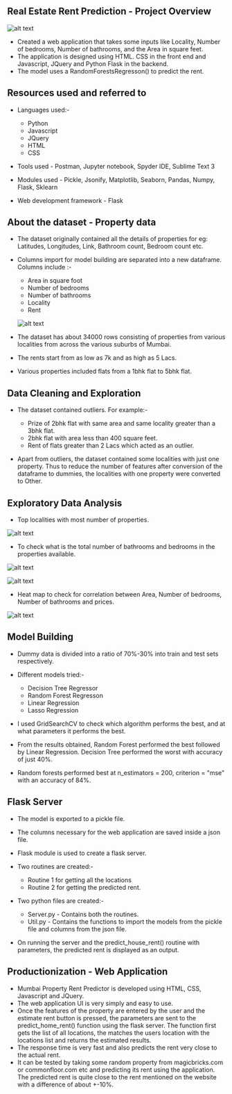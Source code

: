 ## Real Estate Rent Prediction - Project Overview

![alt text](https://github.com/Rahul-Khairnar/Real_Estate_Rent_Prediction/blob/master/Photos/Web_application.PNG "Web Application")

* Created a web application that takes some inputs like Locality, Number of bedrooms, Number of bathrooms, and the Area in square feet. 
* The application is designed using HTML. CSS in the front end and Javascript, JQuery and Python Flask in the backend.
* The model uses a RandomForestsRegresson() to predict the rent.

## Resources used and referred to

* Languages used:-
    * Python
    * Javascript
    * JQuery
    * HTML
    * CSS

* Tools used - Postman, Jupyter notebook, Spyder IDE, Sublime Text 3
* Modules used - Pickle, Jsonify, Matplotlib, Seaborn, Pandas, Numpy, Flask, Sklearn
* Web development framework - Flask

## About the dataset - Property data

* The dataset originally contained all the details of properties for eg: Latitudes, Longitudes, Link, Bathroom count, Bedroom count etc.
* Columns import for model building are separated into a new dataframe. Columns include :-
    * Area in square foot
    * Number of bedrooms
    * Number of bathrooms
    * Locality
    * Rent
    
    
    ![alt text](https://github.com/Rahul-Khairnar/Real_Estate_Rent_Prediction/blob/master/Photos/required_df.PNG "Required Dataframe")


* The dataset has about 34000 rows consisting of properties from various localities from across the various suburbs of Mumbai.
* The rents start from as low as 7k and as high as 5 Lacs.
* Various properties included flats from a 1bhk flat to 5bhk flat.

## Data Cleaning and Exploration

* The dataset contained outliers. For example:-
    * Prize of 2bhk flat with same area and same locality greater than a 3bhk flat.
    * 2bhk flat with area less than 400 square feet.
    * Rent of flats greater than 2 Lacs which acted as an outlier.

* Apart from outliers, the dataset contained some localities with just one property. Thus to reduce the number of features after conversion of the dataframe to dummies,
the localities with one property were converted to Other.

## Exploratory Data Analysis

* Top localities with most number of properties.


![alt text](https://github.com/Rahul-Khairnar/Real_Estate_Rent_Prediction/blob/master/Photos/localities_Explore.png "Localities Explore")


* To check what is the total number of bathrooms and bedrooms in the properties available.

    
 ![alt text](https://github.com/Rahul-Khairnar/Real_Estate_Rent_Prediction/blob/master/Photos/bathroom_explore.png "Bathroom Explore")

 ![alt text](https://github.com/Rahul-Khairnar/Real_Estate_Rent_Prediction/blob/master/Photos/bedroom_explore.png "Bedroom Explore")


* Heat map to check for correlation between Area, Number of bedrooms, Number of bathrooms and prices.


 ![alt text](https://github.com/Rahul-Khairnar/Real_Estate_Rent_Prediction/blob/master/Photos/heat_map.png "Bathroom Explore")


## Model Building

* Dummy data is divided into a ratio of 70%-30% into train and test sets respectively. 
* Different models tried:-
    * Decision Tree Regressor
    * Random Forest Regresson
    * Linear Regression
    * Lasso Regression

* I used GridSearchCV to check which algorithm performs the best, and at what parameters it performs the best.
* From the results obtained, Random Forest performed the best followed by Linear Regression. Decision Tree performed the worst with accuracy of just 40%.
* Random forests performed best at n_estimators = 200, criterion = "mse" with an accuracy of 84%.

## Flask Server

* The model is exported to a pickle file.
* The columns necessary for the web application are saved inside a json file.
* Flask module is used to create a flask server.
* Two routines are created:-
    * Routine 1 for getting all the locations
    * Routine 2 for getting the predicted rent.

* Two python files are created:-
    * Server.py - Contains both the routines.
    * Util.py - Contains the functions to import the models from the pickle file and columns from the json file.

* On running the server and the predict_house_rent() routine with parameters, the predicted rent is displayed as an output.

## Productionization - Web Application

* Mumbai Property Rent Predictor is developed using HTML, CSS, Javascript and JQuery.
* The web application UI is very simply and easy to use.
* Once the features of the property are entered by the user and the estimate rent button is pressed, the parameters are sent to the predict_home_rent() function using the flask server. The function first gets the list of all locations, the matches the users location with the locations list and returns the estimated results.
* The response time is very fast and also predicts the rent very close to the actual rent. 
* It can be tested by taking some random property from magicbricks.com or commonfloor.com etc and predicting its rent using the application. The predicted rent is quite close to the rent mentioned on the website with a difference of about +-10%.


